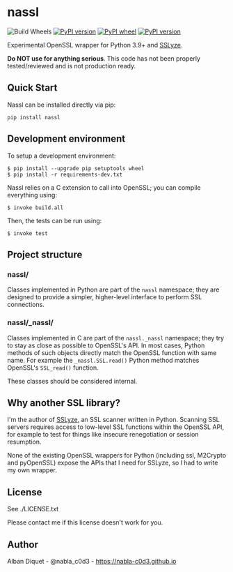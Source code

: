 nassl
=====

![Build Wheels](https://github.com/nabla-c0d3/nassl/workflows/Build%20Wheels/badge.svg)
[![PyPI version](https://img.shields.io/pypi/v/nassl.svg)](https://pypi.org/project/nassl/)
[![PyPI wheel](https://img.shields.io/pypi/wheel/nassl.svg)](https://pypi.org/project/nassl/)
[![PyPI version](https://img.shields.io/pypi/pyversions/nassl.svg)](https://pypi.org/project/nassl/)

Experimental OpenSSL wrapper for Python 3.9+ and [SSLyze](https://github.com/nabla-c0d3/sslyze).

**Do NOT use for anything serious**. This code has not been properly tested/reviewed and is not production ready.


Quick Start
-----------

Nassl can be installed directly via pip:

    pip install nassl

Development environment
-----------------------

To setup a development environment:

    $ pip install --upgrade pip setuptools wheel
    $ pip install -r requirements-dev.txt

Nassl relies on a C extension to call into OpenSSL; you can compile everything using:

    $ invoke build.all

Then, the tests can be run using:

    $ invoke test


Project structure
-----------------

### nassl/

Classes implemented in Python are part of the `nassl` namespace; they are designed to provide a simpler, higher-level
interface to perform SSL connections.


### nassl/_nassl/

Classes implemented in C are part of the `nassl._nassl` namespace; they try to stay as close as possible to OpenSSL's
API. In most cases, Python methods of such objects directly match the OpenSSL function with same name. For example the
`_nassl.SSL.read()` Python method matches OpenSSL's `SSL_read()` function.

These classes should be considered internal.


Why another SSL library?
------------------------

I'm the author of [SSLyze](https://github.com/nabla-c0d3/sslyze), an SSL scanner written in Python. Scanning SSL servers
requires access to low-level SSL functions within the OpenSSL API, for example to test for things like insecure
renegotiation or session resumption.

None of the existing OpenSSL wrappers for Python (including ssl, M2Crypto and pyOpenSSL) expose the APIs that I need for
SSLyze, so I had to write my own wrapper.


License
-------

See ./LICENSE.txt

Please contact me if this license doesn't work for you.


Author
------

Alban Diquet - @nabla_c0d3 - https://nabla-c0d3.github.io
